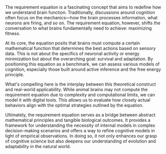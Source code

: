 The requirement equation is a fascinating concept that aims to redefine how we understand brain function. Traditionally, discussions around cognition often focus on the mechanics—how the brain processes information, what neurons are firing, and so on. The requirement equation, however, shifts the conversation to what brains fundamentally need to achieve: maximizing fitness. 

At its core, the equation posits that brains must compute a certain mathematical function that determines the best actions based on sensory data. This is not about the specifics of neuronal activity or energy minimization but about the overarching goal: survival and adaptation. By positioning this equation as a benchmark, we can assess various models of cognition, especially those built around active inference and the free energy principle. 

What's compelling here is the interplay between this theoretical construct and real-world applicability. While animal brains may not compute the requirement equation due to complexity and computational limits, we can model it with digital tools. This allows us to evaluate how closely actual behaviors align with the optimal strategies outlined by the equation.

Ultimately, the requirement equation serves as a bridge between abstract mathematical principles and tangible biological outcomes. It provides a framework for understanding the necessity of internal models in complex decision-making scenarios and offers a way to refine cognitive models in light of empirical observations. In doing so, it not only enhances our grasp of cognitive science but also deepens our understanding of evolution and adaptability in the natural world.
